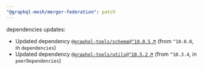 ```yaml
---
"@graphql-mesh/merger-federation": patch
---
```

dependencies updates:
  - Updated dependency [`@graphql-tools/schema@^10.0.5` ↗︎](https://www.npmjs.com/package/@graphql-tools/schema/v/10.0.5) (from `^10.0.0`, in `dependencies`)
  - Updated dependency [`@graphql-tools/utils@^10.5.2` ↗︎](https://www.npmjs.com/package/@graphql-tools/utils/v/10.5.2) (from `^10.3.4`, in `peerDependencies`)
